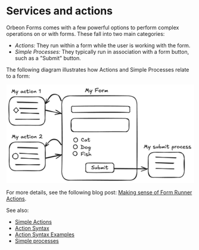 # Services and actions

Orbeon Forms comes with a few powerful options to perform complex operations on or with forms. These fall into two main categories:

- _Actions:_ They run within a form while the user is working with the form.
- _Simple Processes:_ They typically run in association with a form button, such as a "Submit" button.

The following diagram illustrates how Actions and Simple Processes relate to a form:

![Actions and processes](images/actions-processes-form.png)

For more details, see the following blog post: [Making sense of Form Runner Actions](https://www.orbeon.com/2024/09/making-sense-form-runner-actions).

See also:

- [Simple Actions](actions.md)
- [Action Syntax](actions-syntax.md)
- [Action Syntax Examples](action-syntax-examples.md)
- [Simple processes](/form-runner/advanced/buttons-and-processes/README.md)
